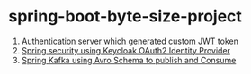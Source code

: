 # spring-boot-byte-size-project

1. [Authentication server which generated custom JWT token](./auth-server-custom-jwt/README.md)
2. [Spring security using Keycloak OAuth2 Identity Provider](./oauth2-keycloak-auth-code-flow/README.md)
3. [Spring Kafka using Avro Schema to publish and Consume](./kafka-avro/README.md)
